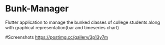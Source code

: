 # Bunk-Manager
Flutter application to manage the bunked classes of college students along with graphical representation(bar and timeseries chart)

#Screenshots
https://postimg.cc/gallery/3p13y7m
